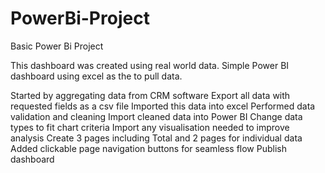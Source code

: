 # PowerBi-Project
Basic Power Bi Project

This dashboard was created using real world data.
Simple Power BI dashboard using excel as the to pull data.

Started by aggregating data from CRM software
Export all data with requested fields as a csv file
Imported this data into excel
Performed data validation and cleaning
Import cleaned data into Power BI
Change data types to fit chart criteria
Import any visualisation needed to improve analysis
Create 3 pages including Total and 2 pages for individual data
Added clickable page navigation buttons for seamless flow
Publish dashboard
